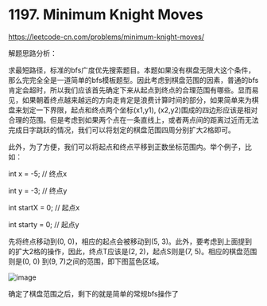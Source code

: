 # 1197. Minimum Knight Moves

https://leetcode-cn.com/problems/minimum-knight-moves/

解题思路分析：

求最短路径，标准的bfs广度优先搜索题目。本题如果没有棋盘无限大这个条件，那么完完全全是一道简单的bfs模板题型。因此考虑到棋盘范围的因素，普通的bfs肯定会超时，所以我们应该首先确定下来从起点到终点的合理范围有哪些。显而易见，如果朝着终点越来越远的方向走肯定是浪费计算时间的部分，如果简单来为棋盘来划定一下界限，起点和终点两个坐标(x1,y1), (x2,y2)围成的四边形应该是相对合理的范围。但是考虑到如果两个点在一条直线上，或者两点间的距离过近而无法完成日字跳跃的情况，我们可以将划定的棋盘范围四周分别扩大2格即可。

此外，为了方便，我们可以将起点和终点平移到正数坐标范围内。举个例子，比如：

int x = -5; // 终点x

int y = -3; // 终点y

int startX = 0; // 起点x

int starty = 0; // 起点y

先将终点移动到(0, 0)，相应的起点会被移动到(5, 3)。此外，要考虑到上面提到的扩大2格的操作，因此，终点T应该是(2, 2)，起点S则是(7, 5)。相应的棋盘范围则是(0, 0) 到(9, 7)之间的范围，即下图蓝色区域。

![image](https://user-images.githubusercontent.com/34601032/109440660-073e2000-7a01-11eb-87ed-913f5b2087d6.png)


确定了棋盘范围之后，剩下的就是简单的常规bfs操作了

```java

```
